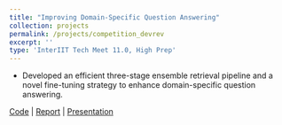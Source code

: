 ```yaml
---
title: "Improving Domain-Specific Question Answering"
collection: projects
permalink: /projects/competition_devrev
excerpt: ''
type: 'InterIIT Tech Meet 11.0, High Prep'
---
```


- Developed an efficient three-stage ensemble retrieval pipeline and a novel fine-tuning strategy to enhance domain-specific question answering.

[Code](https://github.com/Xerefic/InterIIT_DevRev) | [Report](https://github.com/Xerefic/InterIIT_DevRev/blob/main/Report.pdf) | [Presentation](https://github.com/Xerefic/InterIIT_DevRev/blob/main/Presentation.pdf)